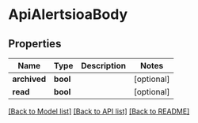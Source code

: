 # ApiAlertsioaBody

## Properties
Name | Type | Description | Notes
------------ | ------------- | ------------- | -------------
**archived** | **bool** |  | [optional] 
**read** | **bool** |  | [optional] 

[[Back to Model list]](../README.md#documentation-for-models) [[Back to API list]](../README.md#documentation-for-api-endpoints) [[Back to README]](../README.md)


